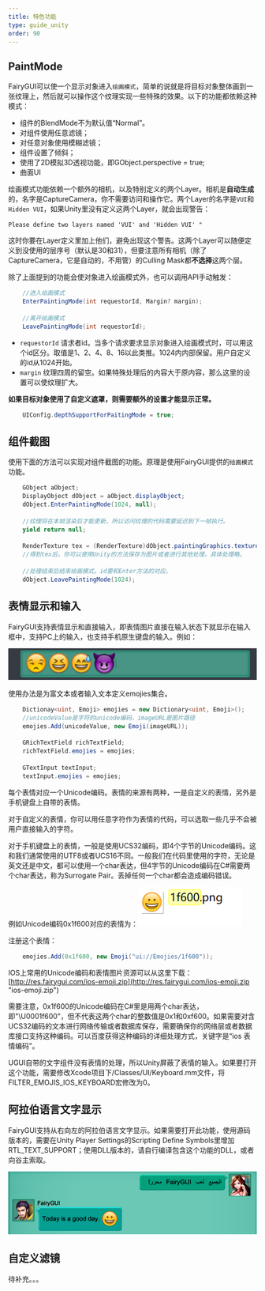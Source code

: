 ```yaml
---
title: 特色功能
type: guide_unity
order: 90
---
```


## PaintMode

FairyGUI可以使一个显示对象进入`绘画模式`，简单的说就是将目标对象整体画到一张纹理上，然后就可以操作这个纹理实现一些特殊的效果。以下的功能都依赖这种模式：

- 组件的BlendMode不为默认值“Normal”。
- 对组件使用任意滤镜；
- 对任意对象使用模糊滤镜；
- 组件设置了倾斜；
- 使用了2D模拟3D透视功能，即GObject.perspective = true;
- 曲面UI

绘画模式功能依赖一个额外的相机，以及特别定义的两个Layer。相机是**自动生成**的，名字是CaptureCamera，你不需要访问和操作它。两个Layer的名字是`VUI`和`Hidden VUI`，如果Unity里没有定义这两个Layer，就会出现警告：

```
Please define two layers named 'VUI' and 'Hidden VUI' "
```

这时你要在Layer定义里加上他们，避免出现这个警告。这两个Layer可以随便定义到没使用的层序号（默认是30和31），但要注意所有相机（除了CaptureCamera，它是自动的，不用管）的Culling Mask都**不选择**这两个层。

除了上面提到的功能会使对象进入绘画模式外，也可以调用API手动触发：

```csharp
    //进入绘画模式
    EnterPaintingMode(int requestorId, Margin? margin);

    //离开绘画模式
    LeavePaintingMode(int requestorId);
```

- `requestorId` 请求者id。当多个请求要求显示对象进入绘画模式时，可以用这个id区分。取值是1、2、4、8、16以此类推。1024内内部保留。用户自定义的id从1024开始。
- `margin` 纹理四周的留空。如果特殊处理后的内容大于原内容，那么这里的设置可以使纹理扩大。

**如果目标对象使用了自定义遮罩，则需要额外的设置才能显示正常。**

```csharp
    UIConfig.depthSupportForPaitingMode = true;
```

## 组件截图

使用下面的方法可以实现对组件截图的功能。原理是使用FairyGUI提供的`绘画模式`功能。

```csharp
    GObject aObject;
    DisplayObject dObject = aObject.displayObject;
    dObject.EnterPaintingMode(1024, null);

    //纹理将在本帧渲染后才能更新，所以访问纹理的代码需要延迟到下一帧执行。
    yield return null;

    RenderTexture tex = (RenderTexture)dObject.paintingGraphics.texture.nativeTexture;
    //得到tex后，你可以使用Unity的方法保存为图片或者进行其他处理。具体处理略。

    //处理结束后结束绘画模式。id要和Enter方法的对应。
    dObject.LeavePaintingMode(1024);
```

## 表情显示和输入

FairyGUI支持表情显示和直接输入，即表情图片直接在输入状态下就显示在输入框中，支持PC上的输入，也支持手机原生键盘的输入。例如：

![](../../images/20170924151030.png)

使用办法是为富文本或者输入文本定义emojies集合。

```csharp
    Dictionay<uint, Emoji> emojies = new Dictionary<uint, Emoji>();
    //unicodeValue是字符的unicode编码，imageURL是图片路径
    emojies.Add(unicodeValue, new Emoji(imageURL));

    GRichTextField richTextField;
    richTextField.emojies = emojies;

    GTextInput textInput;
    textInput.emojies = emojies;
```

每个表情对应一个Unicode编码。表情的来源有两种，一是自定义的表情，另外是手机键盘上自带的表情。

对于自定义的表情，你可以用任意字符作为表情的代码，可以选取一些几乎不会被用户直接输入的字符。

对于手机键盘上的表情，一般是使用UCS32编码，即4个字节的Unicode编码。这和我们通常使用的UTF8或者UCS16不同。一般我们在代码里使用的字符，无论是英文还是中文，都可以使用一个char表达，但4字节的Unicode编码在C#需要两个char表达，称为Surrogate Pair。丢掉任何一个char都会造成编码错误。

例如Unicode编码0x1f600对应的表情为：![](../../images/20170924153658.png)

注册这个表情：

```csharp
    emojies.Add(0x1f600, new Emoji("ui://Emojies/1f600"));
```

IOS上常用的Unicode编码和表情图片资源可以从这里下载：[http://res.fairygui.com/ios-emoji.zip](http://res.fairygui.com/ios-emoji.zip "ios-emoji.zip")

需要注意，0x1f600的Unicode编码在C#里是用两个char表达，即"\U0001f600"，但不代表这两个char的整数值是0x1和0xf600。如果需要对含UCS32编码的文本进行网络传输或者数据库保存，需要确保你的网络层或者数据库接口支持这种编码。可以百度获得这种编码的详细处理方式，关键字是“ios 表情编码”。

UGUI自带的文字组件没有表情的处理，所以Unity屏蔽了表情的输入。如果要打开这个功能，需要修改Xcode项目下/Classes/UI/Keyboard.mm文件，将FILTER_EMOJIS_IOS_KEYBOARD宏修改为0。

## 阿拉伯语言文字显示

FairyGUI支持从右向左的阿拉伯语言文字显示。如果需要打开此功能，使用源码版本的，需要在Unity Player Settings的Scripting Define Symbols里增加RTL_TEXT_SUPPORT；使用DLL版本的，请自行编译包含这个功能的DLL，或者向谷主索取。

![](../../images/20180319022527.png)

## 自定义滤镜

待补充。。。
